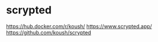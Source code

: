 # scrypted

https://hub.docker.com/r/koush/
https://www.scrypted.app/
https://github.com/koush/scrypted
